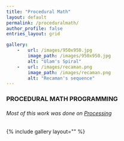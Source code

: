 ```yaml
---
title: "Procedural Math"
layout: default
permalink: /proceduralmath/
author_profile: false
entries_layout: grid

gallery:
    -   url: /images/950x950.jpg
        image_path: /images/950x950.jpg
        alt: "Ulam's Spiral"
    -   url: /images/recaman.png
        image_path: /images/recaman.png
        alt: "Recaman's sequence"
---
```


### PROCEDURAL MATH PROGRAMMING
###### Most of this work was done on [Processing](processing.org)


{% include gallery layout="" %}

<!-- <figure>
   <a href="/images/timestides.png">
   <img src="/images/timestides.png"
      alt="Times Tide will Smother You" />
   </a>
</figure>

<figure>
   <a href="/images/Final+Yellow+Key.png">
   <img src="/images/Final+Yellow+Key.png"
      alt="Final Yellow Key Render" />
   </a>
</figure> -->